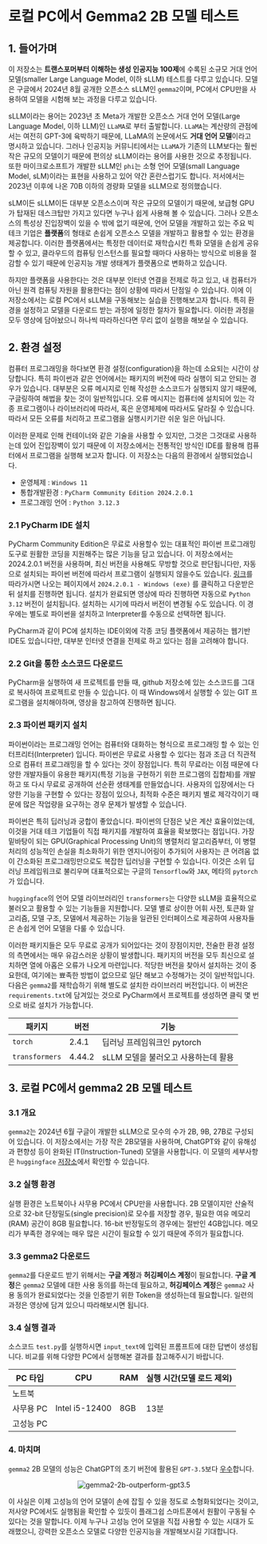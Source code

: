 # 로컬 PC에서 Gemma2 2B 모델 테스트

## 1. 들어가며
이 저장소는 **트랜스포머부터 이해하는 생성 인공지능 100제**에 수록된 소규모 거대 언어 모델(smaller Large Language Model, 이하 sLLM) 테스트를 다루고 있습니다. 모델은 구글에서 2024년 8월 공개한 오픈소스 sLLM인 `gemma2`이며, PC에서 CPU만을 사용하여 모델을 시험해 보는 과정을 다루고 있습니다.

sLLM이라는 용어는 2023년 초 Meta가 개발한 오픈소스 거대 언어 모델(Large Language Model, 이하 LLM)인 `LLaMA`로 부터 출발합니다. `LLaMA`는 계산량의 관점에서는 여전히 GPT-3에 육박하기 때문에, LLaMA의 논문에서도 **거대 언어 모델**이라고 명시하고 있습니다. 그러나 인공지능 커뮤니티에서는 `LLaMA`가 기존의 LLM보다는 훨씬 작은 규모의 모델이기 때문에 편의상 sLLM이라는 용어를 사용한 것으로 추정됩니다. 또한 마이크로소프트가 개발한 sLLM인 `phi`는 소형 언어 모델(small Language Model, sLM)이라는 표현을 사용하고 있어 약간 혼란스럽기도 합니다. 저서에서는 2023년 이후에 나온 70B 이하의 경량화 모델을 sLLM으로 정의했습니다. 

sLM이든 sLLM이든 대부분 오픈소스이며 작은 규모의 모델이기 때문에, 보급형 GPU가 탑재된 데스크탑만 가지고 있다면 누구나 쉽게 사용해 볼 수 있습니다. 그러나 오픈소스의 특성상 진입장벽이 있을 수 밖에 없기 때문에, 언어 모델을 개발하고 있는 주요 빅테크 기업은 **플랫폼**의 형태로 손쉽게 오픈소스 모델을 개발하고 활용할 수 있는 환경을 제공합니다. 이러한 플랫폼에서는 특정한 데이터로 재학습시킨 특화 모델을 손쉽게 공유할 수 있고, 클라우드의 컴퓨팅 인스턴스를 필요할 때마다 사용하는 방식으로 비용을 절감할 수 있기 때문에 인공지능 개발 생태계가 플랫폼으로 변화하고 있습니다.

하지만 플랫폼을 사용한다는 것은 대부분 인터넷 연결을 전제로 하고 있고, 내 컴퓨터가 아닌 원격 컴퓨팅 자원을 활용한다는 점이 상황에 따라서 단점일 수 있습니다. 이에 이 저장소에서는 로컬 PC에서 sLLM을 구동해보는 실습을 진행해보고자 합니다. 특히 환경을 설정하고 모델을 다운로드 받는 과정에 일정한 절차가 필요합니다. 이러한 과정을 모두 영상에 담아놨으니 하나씩 따라하신다면 무리 없이 실행을 해보실 수 있습니다. 

## 2. 환경 설정
컴퓨터 프로그래밍을 하다보면 환경 설정(configuration)을 하는데 소요되는 시간이 상당합니다. 특히 파이썬과 같은 언어에서는 패키지의 버전에 따라 실행이 되고 안되는 경우가 있습니다. 대부분은 오류 메시지로 인해 작성한 소스코드가 실행되지 않기 때문에, 구글링하여 해법을 찾는 것이 일반적입니다. 오류 메시지는 컴퓨터에 설치되어 있는 각종 프로그램이나 라이브러리에 따라서, 혹은 운영체제에 따라서도 달라질 수 있습니다. 따라서 모든 오류를 처리하고 프로그램을 실행시키기란 쉬운 일은 아닙니다. 

이러한 문제로 인해 컨테이너와 같은 기술을 사용할 수 있지만, 그것은 그것대로 사용하는데 있어 진입장벽이 있기 때문에 이 저장소에서는 전통적인 방식인 IDE를 활용해 컴퓨터에서 프로그램을 실행해 보고자 합니다. 이 저장소는 다음의 환경에서 실행되었습니다.
 * 운영체제 : `Windows 11`
 * 통합개발환경 : `PyCharm Community Edition 2024.2.0.1`
 * 프로그래밍 언어 : `Python 3.12.3`

### 2.1 PyCharm IDE 설치
PyCharm Community Edition은 무료로 사용할수 있는 대표적인 파이썬 프로그래밍 도구로 원활한 코딩을 지원해주는 많은 기능을 담고 있습니다. 이 저장소에서는 2024.2.0.1 버전을 사용하며, 최신 버전을 사용해도 무방할 것으로 판단됩니다만, 자동으로 설치되는 파이썬 버전에 따라서 프로그램이 실행되지 않을수도 있습니다. <U>[링크](https://www.jetbrains.com/ko-kr/pycharm/download/other.html)</U>를 따라가시면 나오는 페이지에서 `2024.2.0.1 - Windows (exe)` 를 클릭하고 다운받은 뒤 설치를 진행하면 됩니다. 설치가 완료되면 영상에 따라 진행하면 자동으로 `Python 3.12` 버전이 설치됩니다. 설치하는 시기에 따라서 버전이 변경될 수도 있습니다. 이 경우에는 별도로 파이썬을 설치하고 Interpreter를 수동으로 선택하면 됩니다. 

PyCharm과 같이 PC에 설치하는 IDE이외에 각종 코딩 플랫폼에서 제공하는 웹기반 IDE도 있습니다만, 대부분 인터넷 연결을 전제로 하고 있다는 점을 고려해야 합니다.

### 2.2 Git을 통한 소스코드 다운로드
PyCharm을 실행하여 새 프로젝트를 만들 때, github 저장소에 있는 소스코드를 그대로 복사하여 프로젝트로 만들 수 있습니다. 이 때 Windows에서 실행할 수 있는 GIT 프로그램을 설치해야하며, 영상을 참고하여 진행하면 됩니다. 

### 2.3 파이썬 패키지 설치
파이썬이라는 프로그래밍 언어는 컴퓨터와 대화하는 형식으로 프로그래밍 할 수 있는 인터프리터(Interpreter) 입니다. 파이썬은 무료로 사용할 수 있다는 점과 조금 더 직관적으로 컴퓨터 프로그래밍을 할 수 있다는 것이 장점입니다. 특히 무료라는 이점 때문에 다양한 개발자들이 유용한 패키지(특정 기능을 구현하기 위한 프로그램의 집합체)를 개발하고 또 다시 무료로 공개하여 선순환 생태계를 만들었습니다. 사용자의 입장에서는 다양한 기능을 구현할 수 있다는 장점이 있으나, 최적화 수준은 패키지 별로 제각각이기 때문에 많은 작업량을 요구하는 경우 문제가 발생할 수 있습니다. 

파이썬은 특히 딥러닝과 궁합이 좋았습니다. 파이썬의 단점은 낮은 계산 효율이었는데, 이것을 거대 테크 기업들이 직접 패키지를 개발하여 효율을 확보했다는 점입니다. 가장 밑바탕이 되는 GPU(Graphical Processing Unit)의 병렬처리 알고리즘부터, 이 병렬처리의 성능적인 손실을 최소화하기 위한 엔지니어링이 추가되어 사용자는 큰 어려움 없이 간소화된 프로그래밍만으로도 복잡한 딥러닝을 구현할 수 있습니다. 이것은 소위 딥러닝 프레임워크로 불리우며 대표적으로는 구글의 `Tensorflow`와 `JAX`, 메타의 `pytorch`가 있습니다. 

`huggingface`의 언어 모델 라이브러리인 `transformers`는 다양한 sLLM을 효율적으로 불러오고 활용할 수 있는 기능들을 지원합니다. 모델 별로 상이한 어휘 사전, 토큰화 알고리즘, 모델 구조, 모델에서 제공하는 기능을 일관된 인터페이스로 제공하여 사용자들은 손쉽게 언어 모델을 다룰 수 있습니다. 

이러한 패키지들은 모두 무료로 공개가 되어있다는 것이 장점이지만, 전술한 환경 설정의 측면에서는 매우 유감스러운 상황이 발생합니다. 패키지의 버전을 모두 최신으로 설치하면 열에 아홉은 오류가 나오게 마련입니다. 적당한 버전을 찾아서 설치하는 것이 중요한데, 여기에는 뾰족한 방법이 없으므로 일단 해보고 수정해가는 것이 일반적입니다. 다음은 `gemma2`를 재학습하기 위해 별도로 설치한 라이브러리 버전입니다. 이 버전은 `requirements.txt`에 담겨있는 것으로 PyCharm에서 프로젝트를 생성하면 클릭 몇 번으로 바로 설치가 가능합니다.

<div align="center">

| 패키지          | 버전     | 기능                     |
|--------------|--------|------------------------|
| `torch`        | 2.4.1  | 딥러닝 프레임워크인 pytorch     |
| `transformers` | 4.44.2 | sLLM 모델을 불러오고 사용하는데 활용 |

</div>
 

## 3. 로컬 PC에서 gemma2 2B 모델 테스트

### 3.1 개요
`gemma2`는 2024년 6월 구글이 개발한 sLLM으로 모수의 수가 2B, 9B, 27B로 구성되어 있습니다. 이 저장소에서는 가장 작은 2B모델을 사용하며, ChatGPT와 같이 유해성과 편향성 등이 완화된 IT(Instruction-Tuned) 모델을 사용합니다. 이 모델의 세부사항은 `huggingface` [저장소](https://huggingface.co/google/gemma-2-2b-it)에서 확인할 수 있습니다. 

### 3.2 실행 환경
실행 환경은 노트북이나 사무용 PC에서 CPU만을 사용합니다. 2B 모델이지만 산술적으로 32-bit 단정밀도(single precision)로 모수를 저장할 경우, 필요한 여유 메모리(RAM) 공간이 8GB 필요합니다. 16-bit 반정밀도의 경우에는 절반인 4GB입니다. 메모리가 부족한 경우에는 매우 많은 시간이 필요할 수 있기 때문에 주의가 필요합니다.

### 3.3 gemma2 다운로드
`gemma2`를 다운로드 받기 위해서는 **구글 계정**과 **허깅페이스 계정**이 필요합니다. **구글 계정**은 `gemma2` 모델에 대한 사용 동의를 하는데 필요하고, **허깅페이스 계정**은 `gemma2` 사용 동의가 완료되었다는 것을 인증받기 위한 Token을 생성하는데 필요합니다. 일련의 과정은 영상에 담겨 있으니 따라해보시면 됩니다.

### 3.4 실행 결과
소스코드 `test.py`를 실행하시면 `input_text`에 입력된 프롬프트에 대한 답변이 생성됩니다. 비교를 위해 다양한 PC에서 실행해본 결과를 참고해주시기 바랍니다.

<div align="center">

| PC 타입  | CPU            | RAM | 실행 시간(모델 로드 제외) |
|--------|----------------|-----|-----------------|
| 노트북    |                |     |                 |
| 사무용 PC | Intel i5-12400 | 8GB | 13분             |
| 고성능 PC |                |     |                 |

</div>

### 4. 마치며
`gemma2` 2B 모델의 성능은 ChatGPT의 초기 버전에 활용된 `GPT-3.5`보다 [우수](https://developers.googleblog.com/en/smaller-safer-more-transparent-advancing-responsible-ai-with-gemma/)합니다.

<div align="center">
<img src="https://storage.googleapis.com/gweb-developer-goog-blog-assets/images/Gemma_BlogGraphs_01_20240729_v5.original.png"  title="gemma2-2b-outperform-gpt3.5"></img>
</div>

이 사실은 이제 고성능의 언어 모델이 손에 잡힐 수 있을 정도로 소형화되었다는 것이고, 저사양 PC에서도 실행됨을 확인할 수 있듯이 플래그쉽 스마트폰에서 원활이 구동될 수 있다는 것을 말합니다. 이제 누구나 고성능 언어 모델을 직접 사용할 수 있는 시대가 도래했으니, 강력한 오픈소스 모델로 다양한 인공지능을 개발해보시길 기대합니다.

